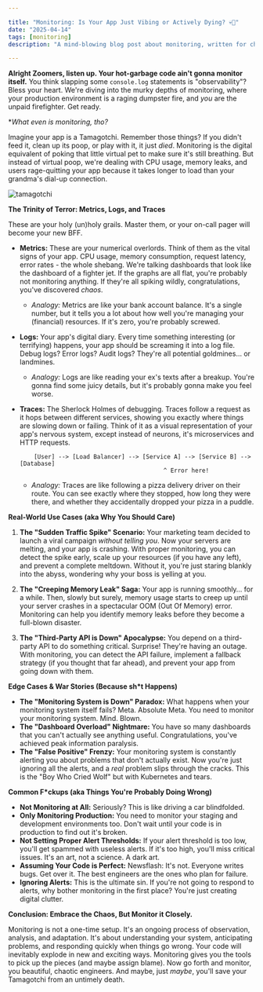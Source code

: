 ```yaml
---

title: "Monitoring: Is Your App Just Vibing or Actively Dying? 💀🙏"
date: "2025-04-14"
tags: [monitoring]
description: "A mind-blowing blog post about monitoring, written for chaotic Gen Z engineers who probably didn't RTFM."

---
```


**Alright Zoomers, listen up. Your hot-garbage code ain't gonna monitor itself.** You think slapping some `console.log` statements is "observability"? Bless your heart. We're diving into the murky depths of monitoring, where your production environment is a raging dumpster fire, and *you* are the unpaid firefighter. Get ready.

**What even *is monitoring, tho?**

Imagine your app is a Tamagotchi. Remember those things? If you didn't feed it, clean up its poop, or play with it, it just *died*. Monitoring is the digital equivalent of poking that little virtual pet to make sure it's still breathing. But instead of virtual poop, we're dealing with CPU usage, memory leaks, and users rage-quitting your app because it takes longer to load than your grandma's dial-up connection.

![tamagotchi](https://media.tenor.com/rFj5gN2B_LgAAAAM/tamagotchi-died.gif)

**The Trinity of Terror: Metrics, Logs, and Traces**

These are your holy (un)holy grails. Master them, or your on-call pager will become your new BFF.

*   **Metrics:** These are your numerical overlords. Think of them as the vital signs of your app. CPU usage, memory consumption, request latency, error rates - the whole shebang. We're talking dashboards that look like the dashboard of a fighter jet. If the graphs are all flat, you're probably not monitoring anything. If they're all spiking wildly, congratulations, you've discovered *chaos*.

    *   *Analogy:* Metrics are like your bank account balance. It's a single number, but it tells you a lot about how well you're managing your (financial) resources. If it's zero, you're probably screwed.

*   **Logs:** Your app's digital diary. Every time something interesting (or terrifying) happens, your app should be screaming it into a log file. Debug logs? Error logs? Audit logs? They're all potential goldmines… or landmines.

    *   *Analogy:* Logs are like reading your ex's texts after a breakup. You're gonna find some juicy details, but it's probably gonna make you feel worse.

*   **Traces:** The Sherlock Holmes of debugging. Traces follow a request as it hops between different services, showing you exactly where things are slowing down or failing. Think of it as a visual representation of your app's nervous system, except instead of neurons, it's microservices and HTTP requests.

    ```ascii
        [User] --> [Load Balancer] --> [Service A] --> [Service B] --> [Database]
                                             ^ Error here!
    ```

    *   *Analogy:* Traces are like following a pizza delivery driver on their route. You can see exactly where they stopped, how long they were there, and whether they accidentally dropped your pizza in a puddle.

**Real-World Use Cases (aka Why You Should Care)**

1.  **The "Sudden Traffic Spike" Scenario:** Your marketing team decided to launch a viral campaign *without telling you*. Now your servers are melting, and your app is crashing. With proper monitoring, you can detect the spike early, scale up your resources (if you have any left), and prevent a complete meltdown. Without it, you're just staring blankly into the abyss, wondering why your boss is yelling at you.

2.  **The "Creeping Memory Leak" Saga:** Your app is running smoothly… for a while. Then, slowly but surely, memory usage starts to creep up until your server crashes in a spectacular OOM (Out Of Memory) error. Monitoring can help you identify memory leaks before they become a full-blown disaster.

3.  **The "Third-Party API is Down" Apocalypse:** You depend on a third-party API to do something critical. Surprise! They're having an outage. With monitoring, you can detect the API failure, implement a fallback strategy (if you thought that far ahead), and prevent your app from going down with them.

**Edge Cases & War Stories (Because sh*t Happens)**

*   **The "Monitoring System is Down" Paradox:** What happens when your monitoring system itself fails? Meta. Absolute Meta. You need to monitor your monitoring system. Mind. Blown.
*   **The "Dashboard Overload" Nightmare:** You have so many dashboards that you can't actually see anything useful. Congratulations, you've achieved peak information paralysis.
*   **The "False Positive" Frenzy:** Your monitoring system is constantly alerting you about problems that don't actually exist. Now you're just ignoring all the alerts, and a *real* problem slips through the cracks. This is the "Boy Who Cried Wolf" but with Kubernetes and tears.

**Common F*ckups (aka Things You're Probably Doing Wrong)**

*   **Not Monitoring at All:** Seriously? This is like driving a car blindfolded.
*   **Only Monitoring Production:** You need to monitor your staging and development environments too. Don't wait until your code is in production to find out it's broken.
*   **Not Setting Proper Alert Thresholds:** If your alert threshold is too low, you'll get spammed with useless alerts. If it's too high, you'll miss critical issues. It's an art, not a science. A dark art.
*   **Assuming Your Code is Perfect:** Newsflash: It's not. Everyone writes bugs. Get over it. The best engineers are the ones who plan for failure.
*   **Ignoring Alerts:** This is the ultimate sin. If you're not going to respond to alerts, why bother monitoring in the first place? You're just creating digital clutter.

**Conclusion: Embrace the Chaos, But Monitor it Closely.**

Monitoring is not a one-time setup. It's an ongoing process of observation, analysis, and adaptation. It's about understanding your system, anticipating problems, and responding quickly when things go wrong. Your code will inevitably explode in new and exciting ways. Monitoring gives you the tools to pick up the pieces (and maybe assign blame). Now go forth and monitor, you beautiful, chaotic engineers. And maybe, just *maybe*, you'll save your Tamagotchi from an untimely death.
